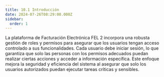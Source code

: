 ```yaml
---
title: 10.1 Introducción
date: 2024-07-26T08:29:00.000Z
sidebar:
  order: 1
---
```

La plataforma de Facturación Electrónica FEL 2 incorpora una robusta gestión de roles y permisos para asegurar que los usuarios tengan acceso controlado a sus funcionalidades. Cada usuario debe iniciar sesión, lo que garantiza que solo las personas con los permisos adecuados puedan realizar ciertas acciones y acceder a información específica. Este enfoque mejora la seguridad y eficiencia del sistema al asegurar que solo los usuarios autorizados puedan ejecutar tareas críticas y sensibles.
